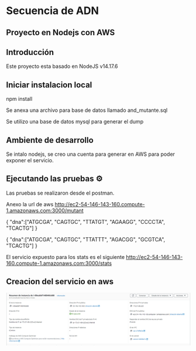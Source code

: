 # Secuencia de ADN
## Proyecto en Nodejs con AWS
## Introducción

Este proyecto esta basado en NodeJS
v14.17.6

## Iniciar instalacion local

npm install

Se anexa una archivo para base de datos llamado
and_mutante.sql

Se utilizo una base de datos mysql para generar el dump

## Ambiente de desarrollo
Se intalo nodejs, se creo una cuenta para generar en AWS para poder exponer el servicio.


## Ejecutando las pruebas ⚙️
Las pruebas se realizaron desde el postman.

Anexo la url de aws http://ec2-54-146-143-160.compute-1.amazonaws.com:3000/mutant

{
 "dna":["ATGCGA", "CAGTGC", "TTATGT", "AGAAGG", "CCCCTA", "TCACTG"]
}

{
 "dna":["ATGCGA", "CAGTGC", "TTATTT", "AGACGG", "GCGTCA", "TCACTG"]
}

El servicio expuesto para los stats es el siguiente
http://ec2-54-146-143-160.compute-1.amazonaws.com:3000/stats


## Creacion del servicio en aws
![alt text](https://github.com/AlexHu65/guros-test/blob/main/capturas/Screenshot_2.png)
